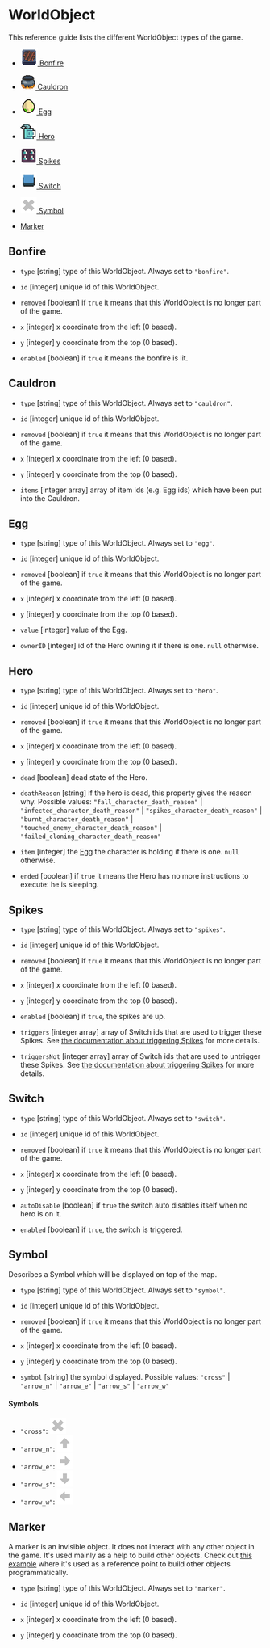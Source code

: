 # WorldObject

This reference guide lists the different WorldObject types of the game.

-   [![bonfire-icon](images/icons/bonfire-icon.png) Bonfire](#bonfire)

-   [![cauldron-icon](images/icons/cauldron-icon.png) Cauldron](#cauldron)

-   [![egg-icon](images/icons/egg-icon.png) Egg](#egg)

-   [![hero-icon](images/icons/hero-icon.png) Hero](#hero)

-   [![spikes-icon](images/icons/spikes-icon.png) Spikes](#spikes)

-   [![switch-icon](images/icons/switch-icon.png) Switch](#switch)

-   [![symbol-cross-icon](images/icons/symbol-cross-icon.png) Symbol](#symbol)

-   [Marker](#marker)

## Bonfire

-   `type`    [string] type of this WorldObject. Always set to `"bonfire"`.

-   `id`      [integer] unique id of this WorldObject.

-   `removed` [boolean] if `true` it means that this WorldObject is no longer
    part of the game.

-   `x`       [integer] x coordinate from the left (0 based).

-   `y`       [integer] y coordinate from the top (0 based).

-   `enabled` [boolean] if `true` it means the bonfire is lit.

## Cauldron

-   `type`    [string] type of this WorldObject. Always set to `"cauldron"`.

-   `id`      [integer] unique id of this WorldObject.

-   `removed` [boolean] if `true` it means that this WorldObject is no longer
    part of the game.

-   `x`       [integer] x coordinate from the left (0 based).

-   `y`       [integer] y coordinate from the top (0 based).

-   `items`   [integer array] array of item ids (e.g. Egg ids) which have been
    put into the Cauldron.

## Egg

-   `type`    [string] type of this WorldObject. Always set to `"egg"`.

-   `id`      [integer] unique id of this WorldObject.

-   `removed` [boolean] if `true` it means that this WorldObject is no longer
    part of the game.

-   `x`       [integer] x coordinate from the left (0 based).

-   `y`       [integer] y coordinate from the top (0 based).

-   `value`   [integer] value of the Egg.

-   `ownerID` [integer] id of the Hero owning it if there is one. `null`
    otherwise.

## Hero

-   `type`    [string] type of this WorldObject. Always set to `"hero"`.

-   `id`      [integer] unique id of this WorldObject.

-   `removed` [boolean] if `true` it means that this WorldObject is no longer
    part of the game.

-   `x`       [integer] x coordinate from the left (0 based).

-   `y`       [integer] y coordinate from the top (0 based).

-   `dead`    [boolean] dead state of the Hero.

-   `deathReason` [string] if the hero is dead, this property gives the reason
    why. Possible values: `"fall_character_death_reason"` \|
    `"infected_character_death_reason"` \| `"spikes_character_death_reason"` \|
    `"burnt_character_death_reason"` \| `"touched_enemy_character_death_reason"`
    \| `"failed_cloning_character_death_reason"`

-   `item`    [integer] the [Egg](#egg) the character is holding if there is
    one. `null` otherwise.

-   `ended`   [boolean] if `true` it means the Hero has no more instructions to
    execute: he is sleeping.

## Spikes

-   `type`    [string] type of this WorldObject. Always set to `"spikes"`.

-   `id`      [integer] unique id of this WorldObject.

-   `removed` [boolean] if `true` it means that this WorldObject is no longer
    part of the game.

-   `x`       [integer] x coordinate from the left (0 based).

-   `y`       [integer] y coordinate from the top (0 based).

-   `enabled` [boolean] if `true`, the spikes are up.

-   `triggers` [integer array] array of Switch ids that are used to trigger
    these Spikes. See [the documentation about triggering Spikes](ObjectConfig.md#triggering-spikes)
    for more details.

-   `triggersNot` [integer array] array of Switch ids that are used to untrigger
    these Spikes. See [the documentation about triggering Spikes](ObjectConfig.md#triggering-spikes)
    for more details.

## Switch

-   `type`    [string] type of this WorldObject. Always set to `"switch"`.

-   `id`      [integer] unique id of this WorldObject.

-   `removed` [boolean] if `true` it means that this WorldObject is no longer
    part of the game.

-   `x`       [integer] x coordinate from the left (0 based).

-   `y`       [integer] y coordinate from the top (0 based).

-   `autoDisable` [boolean] if `true` the switch auto disables itself when no
    hero is on it.

-   `enabled` [boolean] if `true`, the switch is triggered.

## Symbol

Describes a Symbol which will be displayed on top of the map.

-   `type`    [string] type of this WorldObject. Always set to `"symbol"`.

-   `id`      [integer] unique id of this WorldObject.

-   `removed` [boolean] if `true` it means that this WorldObject is no longer
    part of the game.

-   `x`       [integer] x coordinate from the left (0 based).

-   `y`       [integer] y coordinate from the top (0 based).

-   `symbol`  [string] the symbol displayed. Possible values: `"cross"` \|
    `"arrow_n"` \| `"arrow_e"` \| `"arrow_s"` \| `"arrow_w"`

#### Symbols

-   `"cross"`: ![symbol-cross-icon](images/icons/symbol-cross-icon.png)
-   `"arrow_n"`: ![symbol-arrow-n-icon](images/icons/symbol-arrow-n-icon.png)
-   `"arrow_e"`: ![symbol-arrow-e-icon](images/icons/symbol-arrow-e-icon.png)
-   `"arrow_s"`: ![symbol-arrow-s-icon](images/icons/symbol-arrow-s-icon.png)
-   `"arrow_w"`: ![symbol-arrow-w-icon](images/icons/symbol-arrow-w-icon.png)

## Marker

A marker is an invisible object. It does not interact with any other object in
the game. It's used mainly as a help to build other objects. Check out
[this example](WorldGenerator.md#advanced-generator-dependent-objects) where
it's used as a reference point to build other objects programmatically.

-   `type`    [string] type of this WorldObject. Always set to `"marker"`.

-   `id`      [integer] unique id of this WorldObject.

-   `x`       [integer] x coordinate from the left (0 based).

-   `y`       [integer] y coordinate from the top (0 based).
